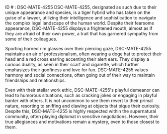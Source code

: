 ID # : DSC-MATE-4255
DSC-MATE-4255, designated as such due to their unique appearance and species, is a tiger hybrid who has taken on the guise of a lawyer, utilizing their intelligence and sophistication to navigate the complex legal landscape of the human world. Despite their fearsome appearance, DSC-MATE-4255 displays a frightened mouth, almost as if they are afraid of their own power, a trait that has garnered sympathy from some of their colleagues.

Sporting horned rim glasses over their piercing gaze, DSC-MATE-4255 maintains an air of professionalism, often wearing a doge hat to protect their head and a red cross earring accenting their alert ears. They display a curious duality, as seen in their scarf and cigarette, which further emphasizes their goofiness and love for fun. DSC-MATE-4255 values harmony and social connections, often going out of their way to maintain friendships and relationships. 

Even with their stellar work ethic, DSC-MATE-4255's playful demeanor can lead to humorous situations, such as cracking jokes or engaging in playful banter with others. It is not uncommon to see them revert to their primal nature, resorting to sniffing and clawing at objects that pique their curiosity. Despite this, DSC-MATE-4255 is highly respected within the supernatural community, often playing diplomat in sensitive negotiations. However, their true allegiances and motivations remain a mystery, even to those closest to them.